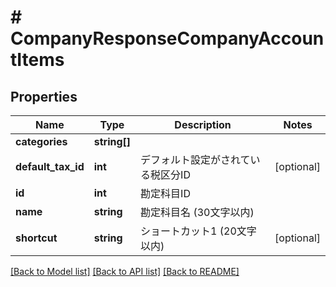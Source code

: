 # # CompanyResponseCompanyAccountItems

## Properties

Name | Type | Description | Notes
------------ | ------------- | ------------- | -------------
**categories** | **string[]** |  |
**default_tax_id** | **int** | デフォルト設定がされている税区分ID | [optional]
**id** | **int** | 勘定科目ID |
**name** | **string** | 勘定科目名 (30文字以内) |
**shortcut** | **string** | ショートカット1 (20文字以内) | [optional]

[[Back to Model list]](../../README.md#models) [[Back to API list]](../../README.md#endpoints) [[Back to README]](../../README.md)
